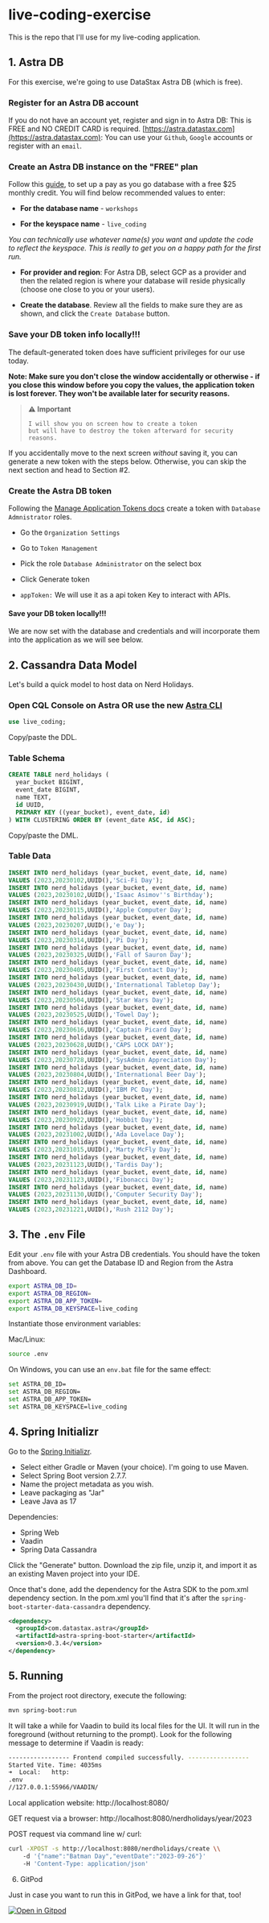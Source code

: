 # live-coding-exercise
This is the repo that I'll use for my live-coding application.

## 1. Astra DB

For this exercise, we're going to use DataStax Astra DB (which is free).

### Register for an Astra DB account

If you do not have an account yet, register and sign in to Astra DB: This is FREE and NO CREDIT CARD is required. [https://astra.datastax.com](https://astra.datastax.com): You can use your `Github`, `Google` accounts or register with an `email`.

### Create an Astra DB instance on the "FREE" plan

Follow this [guide](https://docs.datastax.com/en/astra/docs/creating-your-astra-database.html), to set up a pay as you go database with a free $25 monthly credit. You will find below recommended values to enter:

- **For the database name** - `workshops`

- **For the keyspace name** - `live_coding`

_You can technically use whatever name(s) you want and update the code to reflect the keyspace. This is really to get you on a happy path for the first run._

- **For provider and region**: For Astra DB, select GCP as a provider and then the related region is where your database will reside physically (choose one close to you or your users).

- **Create the database**. Review all the fields to make sure they are as shown, and click the `Create Database` button.

### Save your DB token info locally!!!

The default-generated token does have sufficient privileges for our use today.

**Note: Make sure you don't close the window accidentally or otherwise - if you close this window before you copy the values, the application token is lost forever. They won't be available later for security reasons.**

> **⚠️ Important**
> ```
> I will show you on screen how to create a token
> but will have to destroy the token afterward for security reasons.
> ```

If you accidentally move to the next screen _without_ saving it, you can generate a new token with the steps below.  Otherwise, you can skip the next section and head to Section #2.

### Create the Astra DB token

Following the [Manage Application Tokens docs](https://docs.datastax.com/en/astra/docs/manage-application-tokens.html) create a token with `Database Admnistrator` roles.

- Go the `Organization Settings`

- Go to `Token Management`

- Pick the role `Database Administrator` on the select box

- Click Generate token

- `appToken:` We will use it as a api token Key to interact with APIs.

#### Save your DB token locally!!!

We are now set with the database and credentials and will incorporate them into the application as we will see below.

## 2. Cassandra Data Model

Let's build a quick model to host data on Nerd Holidays.

### Open CQL Console on Astra OR use the new [Astra CLI](https://www.datastax.com/blog/introducing-cassandra-astra-cli)

```sql
use live_coding;
```

Copy/paste the DDL.

### Table Schema
```sql
CREATE TABLE nerd_holidays (
  year_bucket BIGINT,
  event_date BIGINT,
  name TEXT,
  id UUID,
  PRIMARY KEY ((year_bucket), event_date, id)
) WITH CLUSTERING ORDER BY (event_date ASC, id ASC);
```

Copy/paste the DML.

### Table Data
```sql
INSERT INTO nerd_holidays (year_bucket, event_date, id, name)
VALUES (2023,20230102,UUID(),'Sci-Fi Day');
INSERT INTO nerd_holidays (year_bucket, event_date, id, name)
VALUES (2023,20230102,UUID(),'Isaac Asimov''s Birthday');
INSERT INTO nerd_holidays (year_bucket, event_date, id, name)
VALUES (2023,20230115,UUID(),'Apple Computer Day');
INSERT INTO nerd_holidays (year_bucket, event_date, id, name)
VALUES (2023,20230207,UUID(),'e Day');
INSERT INTO nerd_holidays (year_bucket, event_date, id, name)
VALUES (2023,20230314,UUID(),'Pi Day');
INSERT INTO nerd_holidays (year_bucket, event_date, id, name)
VALUES (2023,20230325,UUID(),'Fall of Sauron Day');
INSERT INTO nerd_holidays (year_bucket, event_date, id, name)
VALUES (2023,20230405,UUID(),'First Contact Day');
INSERT INTO nerd_holidays (year_bucket, event_date, id, name)
VALUES (2023,20230430,UUID(),'International Tabletop Day');
INSERT INTO nerd_holidays (year_bucket, event_date, id, name)
VALUES (2023,20230504,UUID(),'Star Wars Day');
INSERT INTO nerd_holidays (year_bucket, event_date, id, name)
VALUES (2023,20230525,UUID(),'Towel Day');
INSERT INTO nerd_holidays (year_bucket, event_date, id, name)
VALUES (2023,20230616,UUID(),'Captain Picard Day');
INSERT INTO nerd_holidays (year_bucket, event_date, id, name)
VALUES (2023,20230628,UUID(),'CAPS LOCK DAY');
INSERT INTO nerd_holidays (year_bucket, event_date, id, name)
VALUES (2023,20230728,UUID(),'SysAdmin Appreciation Day');
INSERT INTO nerd_holidays (year_bucket, event_date, id, name)
VALUES (2023,20230804,UUID(),'International Beer Day');
INSERT INTO nerd_holidays (year_bucket, event_date, id, name)
VALUES (2023,20230812,UUID(),'IBM PC Day');
INSERT INTO nerd_holidays (year_bucket, event_date, id, name)
VALUES (2023,20230919,UUID(),'Talk Like a Pirate Day');
INSERT INTO nerd_holidays (year_bucket, event_date, id, name)
VALUES (2023,20230922,UUID(),'Hobbit Day');
INSERT INTO nerd_holidays (year_bucket, event_date, id, name)
VALUES (2023,20231002,UUID(),'Ada Lovelace Day');
INSERT INTO nerd_holidays (year_bucket, event_date, id, name)
VALUES (2023,20231015,UUID(),'Marty McFly Day');
INSERT INTO nerd_holidays (year_bucket, event_date, id, name)
VALUES (2023,20231123,UUID(),'Tardis Day');
INSERT INTO nerd_holidays (year_bucket, event_date, id, name)
VALUES (2023,20231123,UUID(),'Fibonacci Day');
INSERT INTO nerd_holidays (year_bucket, event_date, id, name)
VALUES (2023,20231130,UUID(),'Computer Security Day');
INSERT INTO nerd_holidays (year_bucket, event_date, id, name)
VALUES (2023,20231221,UUID(),'Rush 2112 Day');
```

## 3. The `.env` File

Edit your `.env` file with your Astra DB credentials.  You should have the token from above.  You can get the Database ID and Region from the Astra Dashboard.

```bash
export ASTRA_DB_ID=
export ASTRA_DB_REGION=
export ASTRA_DB_APP_TOKEN=
export ASTRA_DB_KEYSPACE=live_coding
```

Instantiate those environment variables:

Mac/Linux:
```bash
source .env
```

On Windows, you can use an `env.bat` file for the same effect:
```bash
set ASTRA_DB_ID=
set ASTRA_DB_REGION=
set ASTRA_DB_APP_TOKEN=
set ASTRA_DB_KEYSPACE=live_coding
```

## 4. Spring Initializr

Go to the [Spring Initializr](https://start.spring.io/).

 - Select either Gradle or Maven (your choice).  I'm going to use Maven.
 - Select Spring Boot version 2.7.7.
 - Name the project metadata as you wish.
 - Leave packaging as "Jar"
 - Leave Java as 17

Dependencies:
 - Spring Web
 - Vaadin
 - Spring Data Cassandra

Click the "Generate" button.  Download the zip file, unzip it, and import it as an existing Maven project into your IDE.

Once that's done, add the dependency for the Astra SDK to the pom.xml dependency section.  In the pom.xml you'll find that it's after the `spring-boot-starter-data-cassandra` dependency.

```xml
<dependency>
  <groupId>com.datastax.astra</groupId>
  <artifactId>astra-spring-boot-starter</artifactId>
  <version>0.3.4</version>
</dependency>
```

## 5. Running

From the project root directory, execute the following:

```bash
mvn spring-boot:run
```

It will take a while for Vaadin to build its local files for the UI.  It will run in the foreground (without returning to the prompt).  Look for the following message to determine if Vaadin is ready:

```bash
----------------- Frontend compiled successfully. -----------------
Started Vite. Time: 4035ms
➜  Local:   http:
.env
//127.0.0.1:55966/VAADIN/
```

Local application website: http://localhost:8080/

GET request via a browser: http://localhost:8080/nerdholidays/year/2023

POST request via command line w/ curl:

```bash
curl -XPOST -s http://localhost:8080/nerdholidays/create \\
    -d '{"name":"Batman Day","eventDate":"2023-09-26"}'
    -H 'Content-Type: application/json'
```

6. GitPod

Just in case you want to run this in GitPod, we have a link for that, too!

[![Open in Gitpod](https://gitpod.io/button/open-in-gitpod.svg)](https://gitpod.io/#https://github.com/aar0np/live-coding-exercise)
